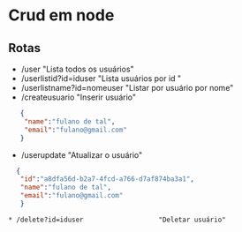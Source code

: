 # Crud em node 
  ## Rotas 
   * /user                      "Lista todos os usuários"
   * /userlistid?id=iduser      "Lista usuários por id "
   * /userlistname?id=nomeuser  "Listar por usuário por nome"
   * /createusuario             "Inserir usuário"
  ```json
     {
      "name":"fulano de tal",
      "email":"fulano@gmail.com"
     }
   ```
   * /userupdate                "Atualizar o usuário"
   ```json
     {
      "id":"a8dfa56d-b2a7-4fcd-a766-d7af874ba3a1",
      "name":"fulano de tal",
      "email":"fulano@gmail.com"
      }
   ```
   
    * /delete?id=iduser                   "Deletar usuário"
